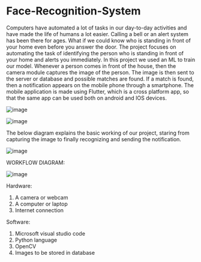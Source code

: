 # Face-Recognition-System

Computers have automated a lot of tasks in our day-to-day activities and have made the life of humans a lot easier. Calling a bell or an alert system has been there for ages. What if we could know who is standing in front of your home even before you answer the door. The project focuses on automating the task of identifying the person who is standing in front of your home and alerts you immediately. In this project we used an ML to train our model. Whenever a person comes in front of the house, then the camera module captures the image of the person. The image is then sent to the server or database and possible matches are found. If a match is found, then a notification appears on the mobile phone through a smartphone. The mobile application is made using Flutter, which is a cross platform app, so that the same app can be used both on android and IOS devices.

![image](https://user-images.githubusercontent.com/124515180/216836153-f6e82f95-7ded-48f7-a099-aeda09f77b57.png)

![image](https://user-images.githubusercontent.com/124515180/216836159-125ce362-c68a-4957-8fa2-871b735f2ec0.png)

The below diagram explains the basic working of our project, staring from capturing the image to finally recognizing and sending the notification.


![image](https://user-images.githubusercontent.com/124515180/216836178-6a393f2a-9bb0-44d8-a495-82f100eb5f08.png)

WORKFLOW DIAGRAM:

![image](https://user-images.githubusercontent.com/124515180/216836308-b6d0088c-ea37-455e-a72d-465491df469f.png)


Hardware:

1.	A camera or webcam
2.	A computer or laptop
3.	Internet connection

Software:

1.	Microsoft visual studio code
2.	Python language
3.	OpenCV
4.	Images to be stored in database

